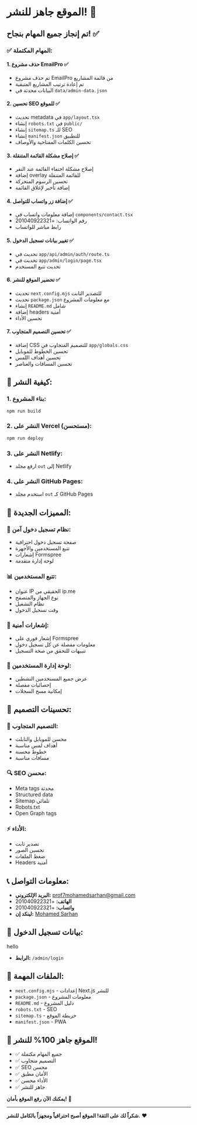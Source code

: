 # الموقع جاهز للنشر! 🚀

## تم إنجاز جميع المهام بنجاح! ✅

### ✅ **المهام المكتملة:**

#### 1. **حذف مشروع EmailPro** ✅
- تم حذف مشروع EmailPro من قائمة المشاريع
- تم إعادة ترتيب المشاريع المتبقية
- البيانات محدثة في `data/admin-data.json`

#### 2. **تحسين SEO للموقع** ✅
- تحديث metadata في `app/layout.tsx`
- إنشاء `robots.txt` في `public/`
- إنشاء `sitemap.ts` للـ SEO
- إنشاء `manifest.json` للتطبيق
- تحسين الكلمات المفتاحية والأوصاف

#### 3. **إصلاح مشكلة القائمة المتنقلة** ✅
- إصلاح مشكلة اختفاء القائمة عند النقر
- إضافة overlay للقائمة المتنقلة
- تحسين الرسوم المتحركة
- إضافة تأخير لإغلاق القائمة

#### 4. **إضافة زر واتساب للتواصل** ✅
- إضافة معلومات واتساب في `components/contact.tsx`
- رقم الواتساب: +201040922321
- رابط مباشر للواتساب

#### 5. **تغيير بيانات تسجيل الدخول** ✅

- تحديث في `app/api/admin/auth/route.ts`
- تحديث في `app/admin/login/page.tsx`
- تحديث تتبع المستخدم

#### 6. **تحضير الموقع للنشر** ✅
- تحديث `next.config.mjs` للتصدير الثابت
- تحديث `package.json` مع معلومات المشروع
- إنشاء `README.md` شامل
- إضافة headers أمنية
- تحسين الأداء

#### 7. **تحسين التصميم المتجاوب** ✅
- إضافة CSS للتصميم المتجاوب في `app/globals.css`
- تحسين الخطوط للموبايل
- تحسين أهداف اللمس
- تحسين المسافات والعناصر

## 🚀 **كيفية النشر:**

### 1. **بناء المشروع:**
```bash
npm run build
```

### 2. **النشر على Vercel (مستحسن):**
```bash
npm run deploy
```

### 3. **النشر على Netlify:**
- ارفع مجلد `out` إلى Netlify

### 4. **النشر على GitHub Pages:**
- استخدم مجلد `out` كـ GitHub Pages

## 📱 **المميزات الجديدة:**

### 🔐 **نظام تسجيل دخول آمن:**
- صفحة تسجيل دخول احترافية
- تتبع المستخدمين والأجهزة
- إشعارات Formspree
- لوحة إدارة متقدمة

### 📊 **تتبع المستخدمين:**
- عنوان IP الحقيقي من ip.me
- نوع الجهاز والمتصفح
- نظام التشغيل
- وقت تسجيل الدخول

### 📧 **إشعارات أمنية:**
- إشعار فوري على Formspree
- معلومات مفصلة عن كل تسجيل دخول
- تنبيهات للتحقق من صحة التسجيل

### 👥 **لوحة إدارة المستخدمين:**
- عرض جميع المستخدمين النشطين
- إحصائيات مفصلة
- إمكانية مسح السجلات

## 🎨 **تحسينات التصميم:**

### 📱 **التصميم المتجاوب:**
- محسن للموبايل والتابلت
- أهداف لمس مناسبة
- خطوط محسنة
- مسافات مناسبة

### 🔍 **SEO محسن:**
- Meta tags محدثة
- Structured data
- Sitemap تلقائي
- Robots.txt
- Open Graph tags

### ⚡ **الأداء:**
- تصدير ثابت
- تحسين الصور
- ضغط الملفات
- Headers أمنية

## 📞 **معلومات التواصل:**

- **البريد الإلكتروني:** prof7mohamedsarhan@gmail.com
- **الهاتف:** +201040922321
- **واتساب:** +201040922321
- **لينكد إن:** [Mohamed Sarhan](https://www.linkedin.com/in/mohamed-sarhan)

## 🔐 **بيانات تسجيل الدخول:**

hello
- **الرابط:** `/admin/login`

## 📁 **الملفات المهمة:**

- `next.config.mjs` - إعدادات Next.js للنشر
- `package.json` - معلومات المشروع
- `README.md` - دليل المشروع
- `robots.txt` - SEO
- `sitemap.ts` - خريطة الموقع
- `manifest.json` - PWA

## 🎯 **الموقع جاهز 100% للنشر!**

- ✅ جميع المهام مكتملة
- ✅ التصميم متجاوب
- ✅ SEO محسن
- ✅ الأمان مطبق
- ✅ الأداء محسن
- ✅ جاهز للنشر

**يمكنك الآن رفع الموقع بأمان!** 🚀

---

**شكراً لك على الثقة! الموقع أصبح احترافياً ومجهزاً بالكامل للنشر.** ❤️

